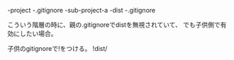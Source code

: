 -project
  -.gitignore
  -sub-project-a
    -dist
    -.gitignore


こういう階層の時に、親の.gitignoreでdistを無視されていて、
でも子供側で有効にしたい場合。


子供のgitignoreで!をつける。
!dist/
